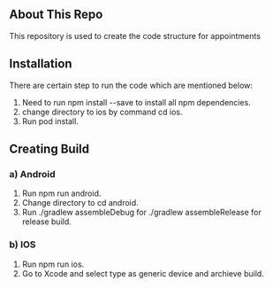 ## About This Repo 

This repository is used to create the code structure for appointments


## Installation
There are certain step to run the code which are mentioned below:
1. Need to run npm install --save  to install all npm dependencies. 
2. change directory to ios by command cd ios. 
3. Run pod install. 

## Creating Build

### a) Android 
1. Run npm run android.
2. Change directory to cd android.
3. Run ./gradlew assembleDebug for ./gradlew assembleRelease for release build.

### b) IOS
1. Run npm run ios. 
2. Go to Xcode and select type as generic device and archieve build.
